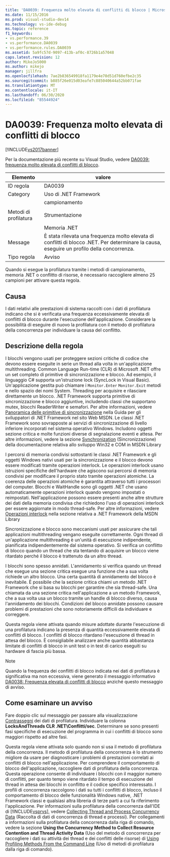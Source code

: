 ```yaml
---
title: 'DA0039: Frequenza molto elevata di conflitti di blocco | Microsoft Docs'
ms.date: 11/15/2016
ms.prod: visual-studio-dev14
ms.technology: vs-ide-debug
ms.topic: reference
f1_keywords:
- vs.performance.39
- vs.performance.DA0039
- vs.performance.rules.DA0039
ms.assetid: 5a9fc57d-9097-413b-af0c-8726b1a57048
caps.latest.revision: 12
author: MikeJo5000
ms.author: mikejo
manager: jillfra
ms.openlocfilehash: 7ae2b836549918fa1179e4e70d51d760efbe2c35
ms.sourcegitcommit: b885f26e015d03eafe7c885040644a52bb071fae
ms.translationtype: MT
ms.contentlocale: it-IT
ms.lasthandoff: 06/30/2020
ms.locfileid: "85544924"
---
```

# <a name="da0039-very-high-rate-of-lock-contentions"></a>DA0039: Frequenza molto elevata di conflitti di blocco
[!INCLUDE[vs2017banner](../includes/vs2017banner.md)]

Per la documentazione più recente su Visual Studio, vedere [DA0039: frequenza molto elevata di conflitti di blocco](/visualstudio/profiling/da0039-very-high-rate-of-lock-contentions).  
  
|Elemento|valore|  
|-|-|  
|ID regola|DA0039|  
|Category|Uso di .NET Framework|  
|Metodi di profilatura|campionamento<br /><br /> Strumentazione<br /><br /> Memoria .NET|  
|Message|È stata rilevata una frequenza molto elevata di conflitti di blocco .NET. Per determinare la causa, eseguire un profilo della concorrenza.|  
|Tipo regola|Avviso|  
  
 Quando si esegue la profilatura tramite i metodi di campionamento, memoria .NET o conflitto di risorse, è necessario raccogliere almeno 25 campioni per attivare questa regola.  
  
## <a name="cause"></a>Causa  
 I dati relativi alle prestazioni di sistema raccolti con i dati di profilatura indicano che si è verificata una frequenza eccessivamente elevata di conflitti di blocco durante l'esecuzione dell'applicazione. Considerare la possibilità di eseguire di nuovo la profilatura con il metodo di profilatura della concorrenza per individuare la causa del conflitto.  
  
## <a name="rule-description"></a>Descrizione della regola  
 I blocchi vengono usati per proteggere sezioni critiche di codice che devono essere eseguite in serie un thread alla volta in un'applicazione multithreading. Common Language Run-time (CLR) di Microsoft .NET offre un set completo di primitive di sincronizzazione e blocco. Ad esempio, il linguaggio C# supporta un'istruzione lock (SyncLock in Visual Basic). Un'applicazione gestita può chiamare i `Monitor.Enter` `Monitor.Exit` metodi e nello spazio dei nomi System. Threading per acquisire e rilasciare direttamente un blocco. .NET Framework supporta primitive di sincronizzazione e blocco aggiuntive, includendo classi che supportano mutex, blocchi ReaderWriter e semafori. Per altre informazioni, vedere [Panoramica delle primitive di sincronizzazione](https://msdn.microsoft.com/library/ms228964.aspx) nella Guida per gli sviluppatori di .NET Framework nel sito Web MSDN. Le classi .NET Framework sono sovrapposte ai servizi di sincronizzazione di livello inferiore incorporati nel sistema operativo Windows. Includono oggetti sezione critica e molte funzioni diverse di segnalazione eventi e attesa. Per altre informazioni, vedere la sezione [Synchronization](https://msdn.microsoft.com/library/ms686353.aspx) (Sincronizzazione) della documentazione relativa allo sviluppo Win32 e COM in MSDN Library  
  
 I percorsi di memoria condivisi sottostanti le classi .NET Framework e gli oggetti Windows nativi usati per la sincronizzazione e il blocco devono essere modificati tramite operazioni interlock. Le operazioni interlock usano istruzioni specifiche dell'hardware che agiscono sui percorsi di memoria condivisi per modificare il proprio stato tramite operazioni atomiche. La coerenza delle operazioni atomiche è garantita attraverso tutti i processori del computer. Blocchi e WaitHandle sono gli oggetti .NET che usano automaticamente operazioni interlock quando vengono impostati o reimpostati. Nell'applicazione possono essere presenti anche altre strutture dei dati della memoria condivisa che richiedono l'uso di operazioni interlock per essere aggiornate in modo thread-safe. Per altre informazioni, vedere [Operazioni interlock](https://msdn.microsoft.com/library/sbhbke0y.aspx) nella sezione relativa a .NET Framework della MSDN Library  
  
 Sincronizzazione e blocco sono meccanismi usati per assicurare che tali applicazioni multithreading vengano eseguite correttamente. Ogni thread di un'applicazione multithreading è un'unità di esecuzione indipendente, pianificata indipendentemente dal sistema operativo. Si verifica un conflitto di blocco quando un thread che sta tentando di acquisire un blocco viene ritardato perché il blocco è trattenuto da un altro thread.  
  
 I blocchi sono spesso annidati. L'annidamento si verifica quando un thread che esegue una sezione critica esegue una funzione che a sua volta richiede un altro blocco. Una certa quantità di annidamento del blocco è inevitabile. È possibile che la sezione critica chiami un metodo .NET Framework che si basa su blocchi per garantire che sia thread-safe. Una chiamata da una sezione critica nell'applicazione a un metodo Framework, che a sua volta usa un blocco tramite un handle di blocco diverso, causa l'annidamento dei blocchi. Condizioni del blocco annidate possono causare problemi di prestazioni che sono notoriamente difficili da individuare e correggere.  
  
 Questa regola viene attivata quando misure adottate durante l'esecuzione di una profilatura indicano la presenza di quantità eccessivamente elevata di conflitti di blocco. I conflitti di blocco ritardano l'esecuzione di thread in attesa del blocco. È consigliabile analizzare anche quantità abbastanza limitate di conflitti di blocco in unit test o in test di carico eseguiti su hardware di fascia più bassa.  
  
> [!NOTE]
> Quando la frequenza dei conflitti di blocco indicata nei dati di profilatura è significativa ma non eccessiva, viene generato il messaggio informativo [DA0038: Frequenza elevata di conflitti di blocco](../profiling/da0038-high-rate-of-lock-contentions.md) anziché questo messaggio di avviso.  
  
## <a name="how-to-investigate-a-warning"></a>Come esaminare un avviso  
 Fare doppio clic sul messaggio per passare alla visualizzazione [Contrassegni](../profiling/marks-view.md) dei dati di profilatura.  Individuare la colonna **LocksAndThreads CLR .NET\Conflitti/sec**. Determinare se sono presenti fasi specifiche di esecuzione del programma in cui i conflitti di blocco sono maggiori rispetto ad altre fasi.  
  
 Questa regola viene attivata solo quando non si usa il metodo di profilatura della concorrenza. Il metodo di profilatura della concorrenza è lo strumento migliore da usare per diagnosticare i problemi di prestazioni correlati ai conflitti di blocco nell'applicazione. Per comprendere il comportamento di blocco dell'applicazione, raccogliere dati di profilatura della concorrenza. Questa operazione consente di individuare i blocchi con il maggior numero di conflitti, per quanto tempo viene ritardato il tempo di esecuzione del thread in attesa dei blocchi in conflitto e il codice specifico interessato. I profili di concorrenza raccolgono i dati su tutti i conflitti di blocco, incluso il comportamento di blocco delle funzionalità Windows native, .NET Framework classi e qualsiasi altra libreria di terze parti a cui fa riferimento l'applicazione. Per informazioni sulla profilatura della concorrenza dall'IDE di [!INCLUDE[vsprvs](../includes/vsprvs-md.md)], vedere [Collecting Thread and Process Concurrency Data](../profiling/collecting-thread-and-process-concurrency-data.md) (Raccolta di dati di concorrenza di thread e processi). Per collegamenti a informazioni sulla profilatura della concorrenza dalla riga di comando, vedere la sezione **Using the Concurrency Method to Collect Resource Contention and Thread Activity Data** (Uso del metodo di concorrenza per raccogliere i dati su attività dei thread e dei conflitti delle risorse) di [Using Profiling Methods From the Command Line](../profiling/using-profiling-methods-to-collect-performance-data-from-the-command-line.md) (Uso di metodi di profilatura dalla riga di comando).
